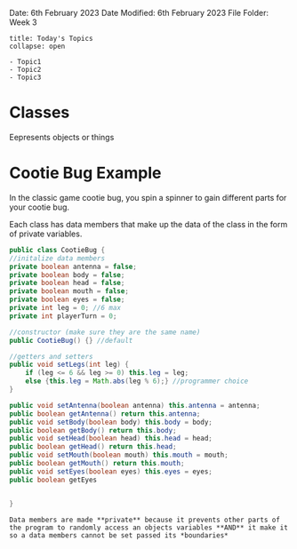 Date: 6th February 2023
Date Modified: 6th February 2023
File Folder: Week 3

```ad-abstract
title: Today's Topics
collapse: open

- Topic1
- Topic2
- Topic3

```


# Classes

Eepresents objects or things

# Cootie Bug Example

In the classic game cootie bug, you spin a spinner to gain different parts for your cootie bug.

Each class has data members that make up the data of the class in the form of private variables.

```java
public class CootieBug {
//initalize data members
private boolean antenna = false;
private boolean body = false;
private boolean head = false;
private boolean mouth = false;
private boolean eyes = false;
private int leg = 0; //6 max
private int playerTurn = 0;

//constructor (make sure they are the same name)
public CootieBug() {} //default

//getters and setters
public void setLegs(int leg) {
	if (leg <= 6 && leg >= 0) this.leg = leg;
	else {this.leg = Math.abs(leg % 6);} //programmer choice
}

public void setAntenna(boolean antenna) this.antenna = antenna;
public boolean getAntenna() return this.antenna;
public void setBody(boolean body) this.body = body;
public boolean getBody() return this.body;
public void setHead(boolean head) this.head = head;
public boolean getHead() return this.head;
public void setMouth(boolean mouth) this.mouth = mouth;
public boolean getMouth() return this.mouth;
public void setEyes(boolean eyes) this.eyes = eyes;
public boolean getEyes


}
```

```ad-important
Data members are made **private** because it prevents other parts of the program to randomly access an objects variables **AND** it make it so a data members cannot be set passed its *boundaries*
```
